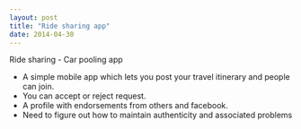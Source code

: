 ```yaml
---
layout: post
title: "Ride sharing app"
date: 2014-04-30
---
```


Ride sharing - Car pooling app 
- A simple mobile app which lets you post your travel itinerary and people can join. 
- You can accept or reject request. 
- A profile with endorsements from others and facebook. 
- Need to figure out how to maintain authenticity and associated problems 
